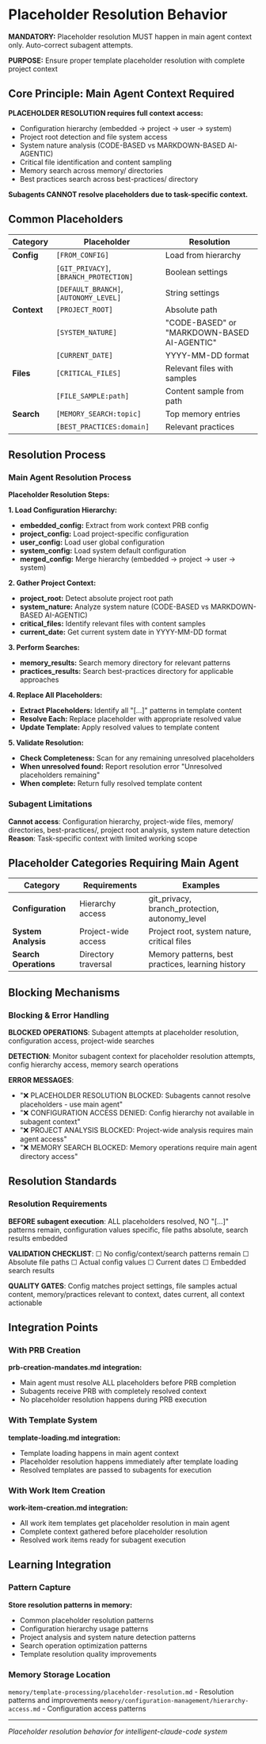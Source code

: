 # Placeholder Resolution Behavior

**MANDATORY:** Placeholder resolution MUST happen in main agent context only. Auto-correct subagent attempts.

**PURPOSE:** Ensure proper template placeholder resolution with complete project context

## Core Principle: Main Agent Context Required

**PLACEHOLDER RESOLUTION requires full context access:**
- Configuration hierarchy (embedded → project → user → system)
- Project root detection and file system access
- System nature analysis (CODE-BASED vs MARKDOWN-BASED AI-AGENTIC)
- Critical file identification and content sampling
- Memory search across memory/ directories
- Best practices search across best-practices/ directory

**Subagents CANNOT resolve placeholders due to task-specific context.**

## Common Placeholders

| Category | Placeholder | Resolution |
|----------|-------------|------------|
| **Config** | `[FROM_CONFIG]` | Load from hierarchy |
| | `[GIT_PRIVACY]`, `[BRANCH_PROTECTION]` | Boolean settings |
| | `[DEFAULT_BRANCH]`, `[AUTONOMY_LEVEL]` | String settings |
| **Context** | `[PROJECT_ROOT]` | Absolute path |
| | `[SYSTEM_NATURE]` | "CODE-BASED" or "MARKDOWN-BASED AI-AGENTIC" |
| | `[CURRENT_DATE]` | YYYY-MM-DD format |
| **Files** | `[CRITICAL_FILES]` | Relevant files with samples |
| | `[FILE_SAMPLE:path]` | Content sample from path |
| **Search** | `[MEMORY_SEARCH:topic]` | Top memory entries |
| | `[BEST_PRACTICES:domain]` | Relevant practices |

## Resolution Process

### Main Agent Resolution Process

**Placeholder Resolution Steps:**

**1. Load Configuration Hierarchy:**
- **embedded_config:** Extract from work context PRB config
- **project_config:** Load project-specific configuration
- **user_config:** Load user global configuration
- **system_config:** Load system default configuration
- **merged_config:** Merge hierarchy (embedded → project → user → system)

**2. Gather Project Context:**
- **project_root:** Detect absolute project root path
- **system_nature:** Analyze system nature (CODE-BASED vs MARKDOWN-BASED AI-AGENTIC)
- **critical_files:** Identify relevant files with content samples
- **current_date:** Get current system date in YYYY-MM-DD format

**3. Perform Searches:**
- **memory_results:** Search memory directory for relevant patterns
- **practices_results:** Search best-practices directory for applicable approaches

**4. Replace All Placeholders:**
- **Extract Placeholders:** Identify all "[...]" patterns in template content
- **Resolve Each:** Replace placeholder with appropriate resolved value
- **Update Template:** Apply resolved values to template content

**5. Validate Resolution:**
- **Check Completeness:** Scan for any remaining unresolved placeholders
- **When unresolved found:** Report resolution error "Unresolved placeholders remaining"
- **When complete:** Return fully resolved template content

### Subagent Limitations
**Cannot access**: Configuration hierarchy, project-wide files, memory/ directories, best-practices/, project root analysis, system nature detection
**Reason**: Task-specific context with limited working scope

## Placeholder Categories Requiring Main Agent

| Category | Requirements | Examples |
|----------|-------------|----------|
| **Configuration** | Hierarchy access | git_privacy, branch_protection, autonomy_level |
| **System Analysis** | Project-wide access | Project root, system nature, critical files |
| **Search Operations** | Directory traversal | Memory patterns, best practices, learning history |

## Blocking Mechanisms

### Blocking & Error Handling

**BLOCKED OPERATIONS**: Subagent attempts at placeholder resolution, configuration access, project-wide searches

**DETECTION**: Monitor subagent context for placeholder resolution attempts, config hierarchy access, memory search operations

**ERROR MESSAGES**: 
- "❌ PLACEHOLDER RESOLUTION BLOCKED: Subagents cannot resolve placeholders - use main agent"
- "❌ CONFIGURATION ACCESS DENIED: Config hierarchy not available in subagent context"  
- "❌ PROJECT ANALYSIS BLOCKED: Project-wide analysis requires main agent access"
- "❌ MEMORY SEARCH BLOCKED: Memory operations require main agent directory access"

## Resolution Standards

### Resolution Requirements

**BEFORE subagent execution**: ALL placeholders resolved, NO "[...]" patterns remain, configuration values specific, file paths absolute, search results embedded

**VALIDATION CHECKLIST**:
☐ No config/context/search patterns remain ☐ Absolute file paths ☐ Actual config values ☐ Current dates ☐ Embedded search results

**QUALITY GATES**: Config matches project settings, file samples actual content, memory/practices relevant to context, dates current, all context actionable

## Integration Points

### With PRB Creation
**prb-creation-mandates.md integration:**
- Main agent must resolve ALL placeholders before PRB completion
- Subagents receive PRB with completely resolved context
- No placeholder resolution happens during PRB execution

### With Template System
**template-loading.md integration:**  
- Template loading happens in main agent context
- Placeholder resolution happens immediately after template loading
- Resolved templates are passed to subagents for execution

### With Work Item Creation
**work-item-creation.md integration:**
- All work item templates get placeholder resolution in main agent
- Complete context gathered before placeholder resolution
- Resolved work items ready for subagent execution

## Learning Integration

### Pattern Capture
**Store resolution patterns in memory:**
- Common placeholder resolution patterns
- Configuration hierarchy usage patterns
- Project analysis and system nature detection patterns
- Search operation optimization patterns
- Template resolution quality improvements

### Memory Storage Location
`memory/template-processing/placeholder-resolution.md` - Resolution patterns and improvements
`memory/configuration-management/hierarchy-access.md` - Configuration access patterns

---
*Placeholder resolution behavior for intelligent-claude-code system*